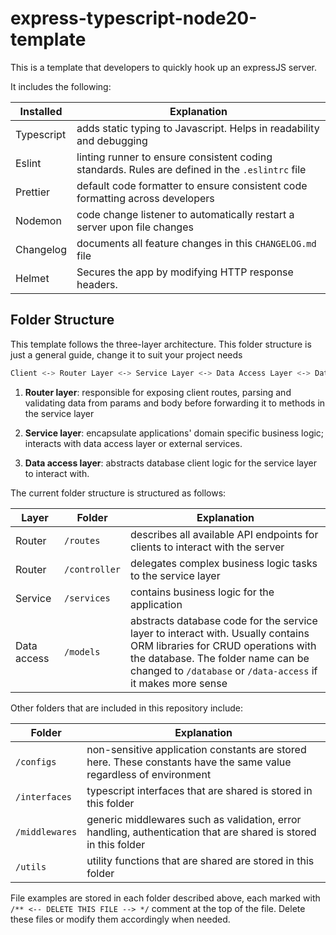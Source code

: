 # express-typescript-node20-template

This is a template that developers to quickly hook up an expressJS server.

It includes the following:

| Installed  | Explanation                                                                                     |
| ---------- | ----------------------------------------------------------------------------------------------- |
| Typescript | adds static typing to Javascript. Helps in readability and debugging                            |
| Eslint     | linting runner to ensure consistent coding standards. Rules are defined in the `.eslintrc` file |
| Prettier   | default code formatter to ensure consistent code formatting across developers                   |
| Nodemon    | code change listener to automatically restart a server upon file changes                        |
| Changelog  | documents all feature changes in this `CHANGELOG.md` file                                       |
| Helmet     | Secures the app by modifying HTTP response headers.                                             |

## Folder Structure

This template follows the three-layer architecture. This folder structure is just a general guide, change it to suit your project needs

```bash
Client <-> Router Layer <-> Service Layer <-> Data Access Layer <-> Database
```

1. **Router layer**: responsible for exposing client routes, parsing and validating data from params and body before forwarding it to methods in the service layer

2. **Service layer**: encapsulate applications' domain specific business logic; interacts with data access layer or external services.

3. **Data access layer**: abstracts database client logic for the service layer to interact with.

The current folder structure is structured as follows:

| Layer       | Folder        | Explanation                                                                                                                                                                                                                  |
| ----------- | ------------- | ---------------------------------------------------------------------------------------------------------------------------------------------------------------------------------------------------------------------------- |
| Router      | `/routes`     | describes all available API endpoints for clients to interact with the server                                                                                                                                                |
| Router      | `/controller` | delegates complex business logic tasks to the service layer                                                                                                                                                                  |
| Service     | `/services`   | contains business logic for the application                                                                                                                                                                                  |
| Data access | `/models`     | abstracts database code for the service layer to interact with. Usually contains ORM libraries for CRUD operations with the database. The folder name can be changed to `/database` or `/data-access` if it makes more sense |

Other folders that are included in this repository include:

| Folder         | Explanation                                                                                                        |
| -------------- | ------------------------------------------------------------------------------------------------------------------ |
| `/configs`     | non-sensitive application constants are stored here. These constants have the same value regardless of environment |
| `/interfaces`  | typescript interfaces that are shared is stored in this folder                                                     |
| `/middlewares` | generic middlewares such as validation, error handling, authentication that are shared is stored in this folder    |
| `/utils`       | utility functions that are shared are stored in this folder                                                        |

File examples are stored in each folder described above, each marked with `/** <-- DELETE THIS FILE --> */` comment at the top of the file. Delete these files or modify them accordingly when needed.
